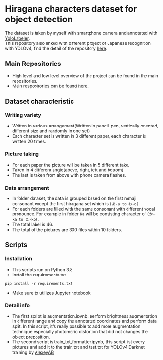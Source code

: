 # Hiragana characters dataset for object detection
The dataset is taken by myself with smartphone camera and annotated with [YoloLabeler](https://github.com/developer0hye/Yolo_Label).</br>
This repository also linked with different project of Japanese recognition with YOLOv4, find the detail of the repository [here](https://github.com/Sekigahara/ETL-extractor-YOLOv4).

## Main Repositories
- High level and low level overview of the project can be found in the main repositories.
- Main respositories can be found [here](https://github.com/Sekigahara/Multilabel-classification-Japanese-character-with-YOLOv4).

## Dataset characteristic

### Writing variety
- Written in various arrangement(Written in pencil, pen, vertically oriented, different size and randomly in one set)
- Each character set is written in 3 different paper, each character is written 20 times.

### Picture taking
- For each paper the picture will be taken in 5 different take.
- Taken in 4 different angle(above, right, left and bottom)
- The last is taken from above with phone camera flashes.

### Data arrangement
- In folder dataset, the data is grouped based on the first romaji consonant except the first hiragana set which is ```(あ-a to お-o)```
- For each folders are filled with the same consonant with different vocal pronounce. For example in folder ```Ka``` will be consisting character of ```(か-ka to こ-ko)```.
- The total label is 46.
- The total of the pictures are 300 files within 10 folders.

## Scripts

### Installation
- This scripts run on Python 3.8
- Install the requirements.txt
```
pip install -r requirements.txt
```
- Make sure to utilizes Jupyter notebook
### Detail info
- The first script is augmentation.ipynb, perform brightness augmentation in different range and copy the annotated coordinates and perform data split. In this script, it's really possible to add more augmentation technique especially photomeric distortion that did not changes the object preposition.
- The second script is train_txt_formatter.ipynb, this script list every pictures and add it to the train.txt and test.txt for YOLOv4 Darknet training by [AlexeyAB](https://github.com/AlexeyAB/darknet).
